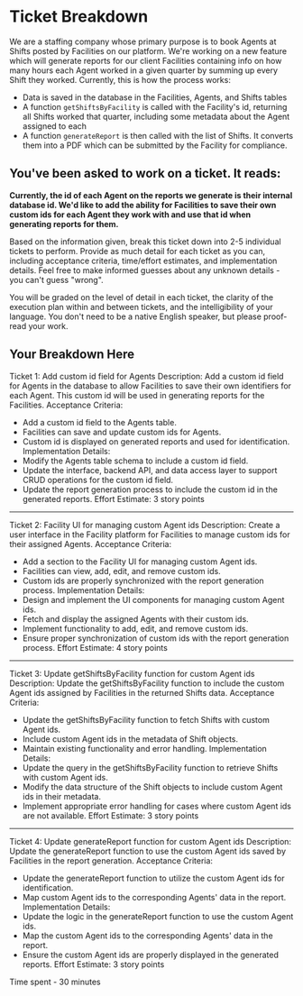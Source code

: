 # Ticket Breakdown
We are a staffing company whose primary purpose is to book Agents at Shifts posted by Facilities on our platform. We're working on a new feature which will generate reports for our client Facilities containing info on how many hours each Agent worked in a given quarter by summing up every Shift they worked. Currently, this is how the process works:

- Data is saved in the database in the Facilities, Agents, and Shifts tables
- A function `getShiftsByFacility` is called with the Facility's id, returning all Shifts worked that quarter, including some metadata about the Agent assigned to each
- A function `generateReport` is then called with the list of Shifts. It converts them into a PDF which can be submitted by the Facility for compliance.

## You've been asked to work on a ticket. It reads:

**Currently, the id of each Agent on the reports we generate is their internal database id. We'd like to add the ability for Facilities to save their own custom ids for each Agent they work with and use that id when generating reports for them.**


Based on the information given, break this ticket down into 2-5 individual tickets to perform. Provide as much detail for each ticket as you can, including acceptance criteria, time/effort estimates, and implementation details. Feel free to make informed guesses about any unknown details - you can't guess "wrong".


You will be graded on the level of detail in each ticket, the clarity of the execution plan within and between tickets, and the intelligibility of your language. You don't need to be a native English speaker, but please proof-read your work.

## Your Breakdown Here
Ticket 1: Add custom id field for Agents
Description: Add a custom id field for Agents in the database to allow Facilities to save their own identifiers for each Agent. This custom id will be used in generating reports for the Facilities.
Acceptance Criteria:
- Add a custom id field to the Agents table.
- Facilities can save and update custom ids for Agents.
- Custom id is displayed on generated reports and used for identification.
Implementation Details:
- Modify the Agents table schema to include a custom id field.
- Update the interface, backend API, and data access layer to support CRUD operations for the custom id field.
- Update the report generation process to include the custom id in the generated reports.
Effort Estimate: 3 story points
______________________________________________________________________
Ticket 2: Facility UI for managing custom Agent ids
Description: Create a user interface in the Facility platform for Facilities to manage custom ids for their assigned Agents.
Acceptance Criteria:
- Add a section to the Facility UI for managing custom Agent ids.
- Facilities can view, add, edit, and remove custom ids.
- Custom ids are properly synchronized with the report generation process.
Implementation Details:
- Design and implement the UI components for managing custom Agent ids.
- Fetch and display the assigned Agents with their custom ids.
- Implement functionality to add, edit, and remove custom ids.
- Ensure proper synchronization of custom ids with the report generation process.
Effort Estimate: 4 story points
______________________________________________________________________
Ticket 3: Update getShiftsByFacility function for custom Agent ids
Description: Update the getShiftsByFacility function to include the custom Agent ids assigned by Facilities in the returned Shifts data.
Acceptance Criteria:
- Update the getShiftsByFacility function to fetch Shifts with custom Agent ids.
- Include custom Agent ids in the metadata of Shift objects.
- Maintain existing functionality and error handling.
Implementation Details:
- Update the query in the getShiftsByFacility function to retrieve Shifts with custom Agent ids.
- Modify the data structure of the Shift objects to include custom Agent ids in their metadata.
- Implement appropriate error handling for cases where custom Agent ids are not available.
Effort Estimate: 3 story points
______________________________________________________________________
Ticket 4: Update generateReport function for custom Agent ids
Description: Update the generateReport function to use the custom Agent ids saved by Facilities in the report generation.
Acceptance Criteria:
- Update the generateReport function to utilize the custom Agent ids for identification.
- Map custom Agent ids to the corresponding Agents' data in the report.
Implementation Details:
- Update the logic in the generateReport function to use the custom Agent ids.
- Map the custom Agent ids to the corresponding Agents' data in the report.
- Ensure the custom Agent ids are properly displayed in the generated reports.
Effort Estimate: 3 story points



Time spent - 30 minutes